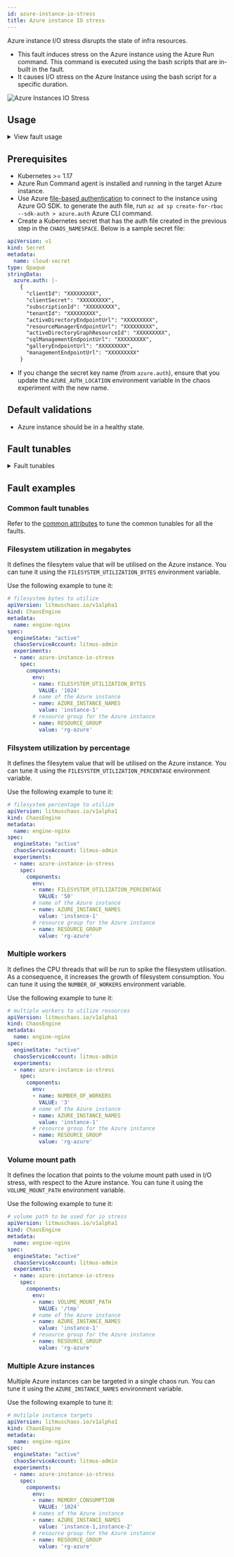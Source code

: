 ```yaml
---
id: azure-instance-io-stress
title: Azure instance IO stress
---
```


Azure instance I/O stress disrupts the state of infra resources. 
- This fault induces stress on the Azure instance using the Azure Run command. This command is executed using the bash scripts that are in-built in the fault.
- It causes I/O stress on the Azure Instance using the bash script for a specific duration.

![Azure Instances IO Stress](./static/images/azure-instance-io-stress.png)

## Usage

<details>
<summary>View fault usage</summary>
<div>
This fault determines the resilience of an Azure instance when I/O sources are in excess, unexpectedly. It determines how Azure scales the resources to maintain the application when it is under stress. 
</div>
</details>


## Prerequisites

- Kubernetes >= 1.17
- Azure Run Command agent is installed and running in the target Azure instance.
- Use Azure [file-based authentication](https://docs.microsoft.com/en-us/azure/developer/go/azure-sdk-authorization#use-file-based-authentication) to connect to the instance using Azure GO SDK. to generate the auth file, run `az ad sp create-for-rbac --sdk-auth > azure.auth` Azure CLI command.
- Create a Kubernetes secret that has the auth file created in the previous step in the `CHAOS_NAMESPACE`. Below is a sample secret file:

```yaml
apiVersion: v1
kind: Secret
metadata:
  name: cloud-secret
type: Opaque
stringData:
  azure.auth: |-
    {
      "clientId": "XXXXXXXXX",
      "clientSecret": "XXXXXXXXX",
      "subscriptionId": "XXXXXXXXX",
      "tenantId": "XXXXXXXXX",
      "activeDirectoryEndpointUrl": "XXXXXXXXX",
      "resourceManagerEndpointUrl": "XXXXXXXXX",
      "activeDirectoryGraphResourceId": "XXXXXXXXX",
      "sqlManagementEndpointUrl": "XXXXXXXXX",
      "galleryEndpointUrl": "XXXXXXXXX",
      "managementEndpointUrl": "XXXXXXXXX"
    }
```

- If you change the secret key name (from `azure.auth`), ensure that you update the `AZURE_AUTH_LOCATION` environment variable in the chaos experiment with the new name.

## Default validations

- Azure instance should be in a healthy state.


## Fault tunables

<details>
  <summary>Fault tunables</summary>

<h2>Mandatory Fields</h2>

<table>
    <tr>
        <th> Variables </th>
        <th> Description </th>
        <th> Notes </th>
    </tr>
     <tr>
        <td> AZURE_INSTANCE_NAMES </td>
        <td> Names of the target Azure instances. </td>
        <td> Multiple values can be provided as a comma-separated string. For example, instance-1,instance-2. </td>
    </tr>
    <tr>
        <td> RESOURCE_GROUP </td>
        <td> The Azure Resource Group name where the instances will be created. </td>
        <td> All the instances must be from the same resource group. </td>
    </tr>
</table>

<h2>Optional Fields</h2>

<table>
    <tr>
        <th> Variables </th>
        <th> Description </th>
        <th> Notes </th>
    </tr>
    <tr>
        <td> TOTAL_CHAOS_DURATION </td>
            <td> Duration that you specify, through which chaos is injected into the target resource (in seconds). </td>
        <td> Defaults to 30s. </td>
    </tr>
    <tr>
        <td> CHAOS_INTERVAL </td>
        <td> Time interval between two successive container kills (in seconds).</td>
        <td> Defaults to 60s. </td>
    </tr>
    <tr>
        <td> AZURE_AUTH_LOCATION </td>
        <td> Name of the Azure secret credentials files.</td>
        <td> Defaults to <code>azure.auth</code> .</td>
    </tr>
    <tr>
        <td> SCALE_SET </td>
        <td> Check if the instance is a part of Scale Set.</td>
        <td> Defaults to <code>disable</code>. Supports enable as well. </td>
    </tr>
    <tr>
        <td> INSTALL_DEPENDENCIES </td>
        <td> Install dependencies to run I/O stress. </td>
        <td> Defaults to true. Supports false as well.</td>
    </tr>
    <tr>
        <td> FILESYSTEM_UTILIZATION_PERCENTAGE </td>
        <td> Specify the size as a percentage of free space on the file system.</td>
        <td> Defaults to 0 %, which results in 1 GB utilization. </td>
    </tr>
    <tr>
        <td> FILESYSTEM_UTILIZATION_BYTES </td>
        <td> Specify the size of the files used per worker (in GB). <code>FILESYSTEM_UTILIZATION_PERCENTAGE</code> and <code>FILESYSTEM_UTILIZATION_BYTES</code> are mutually exclusive. If both are specified, <code>FILESYSTEM_UTILIZATION_PERCENTAGE</code> takes precedence. </td>
        <td> Defaults to 0 GB, which results in 1 GB utilization. </td>
    </tr>
    <tr>
        <td> NUMBER_OF_WORKERS </td>
        <td> Number of I/O workers involved in I/O disk stress. </td>
        <td> Default to 4. </td>
    </tr>
    <tr>
        <td> VOLUME_MOUNT_PATH </td>
        <td> Location that points to the volume mount path used in I/O stress.</td>
        <td> Defaults to the user HOME directory. </td>
    </tr>
    <tr>
        <td> SEQUENCE </td>
        <td> Sequence of chaos execution for multiple target pods.</td>
        <td> Defaults to parallel. Supports serial sequence as well. </td>
    </tr>
    <tr>
        <td> RAMP_TIME </td>
        <td> Period to wait before and after injecting chaos (in seconds). </td>
        <td> For example, 30s. </td>
    </tr>
</table>

</details>

## Fault examples

### Common fault tunables

Refer to the [common attributes](../common-tunables-for-all-faults) to tune the common tunables for all the faults.

### Filesystem utilization in megabytes

It defines the filesytem value that will be utilised on the Azure instance. You can tune it using the `FILESYSTEM_UTILIZATION_BYTES` environment variable.

Use the following example to tune it:

[embedmd]:# (./static/manifests/azure-instance-io-stress/filesystem-bytes.yaml yaml)
```yaml
# filesystem bytes to utilize
apiVersion: litmuschaos.io/v1alpha1
kind: ChaosEngine
metadata:
  name: engine-nginx
spec:
  engineState: "active"
  chaosServiceAccount: litmus-admin
  experiments:
  - name: azure-instance-io-stress
    spec:
      components:
        env:
        - name: FILESYSTEM_UTILIZATION_BYTES
          VALUE: '1024'
        # name of the Azure instance
        - name: AZURE_INSTANCE_NAMES
          value: 'instance-1'
        # resource group for the Azure instance
        - name: RESOURCE_GROUP
          value: 'rg-azure'
```

### Filsystem utilization by percentage
It defines the filesytem value that will be utilised on the Azure instance. You can tune it using the `FILESYSTEM_UTILIZATION_PERCENTAGE` environment variable.

Use the following example to tune it:

[embedmd]:# (./static/manifests/azure-instance-io-stress/filesystem-percentage.yaml yaml)
```yaml
# filesystem percentage to utilize
apiVersion: litmuschaos.io/v1alpha1
kind: ChaosEngine
metadata:
  name: engine-nginx
spec:
  engineState: "active"
  chaosServiceAccount: litmus-admin
  experiments:
  - name: azure-instance-io-stress
    spec:
      components:
        env:
        - name: FILESYSTEM_UTILIZATION_PERCENTAGE
          VALUE: '50'
        # name of the Azure instance
        - name: AZURE_INSTANCE_NAMES
          value: 'instance-1'
        # resource group for the Azure instance
        - name: RESOURCE_GROUP
          value: 'rg-azure'
```

### Multiple workers

It defines the CPU threads that will be run to spike the filesystem utilisation. As a consequence, it increases the growth of filesystem consumption. You can tune it using the `NUMBER_OF_WORKERS` environment variable.

Use the following example to tune it:

[embedmd]:# (./static/manifests/azure-instance-io-stress/multiple-workers.yaml yaml)
```yaml
# multiple workers to utilize resources
apiVersion: litmuschaos.io/v1alpha1
kind: ChaosEngine
metadata:
  name: engine-nginx
spec:
  engineState: "active"
  chaosServiceAccount: litmus-admin
  experiments:
  - name: azure-instance-io-stress
    spec:
      components:
        env:
        - name: NUMBER_OF_WORKERS
          VALUE: '3'
        # name of the Azure instance
        - name: AZURE_INSTANCE_NAMES
          value: 'instance-1'
        # resource group for the Azure instance
        - name: RESOURCE_GROUP
          value: 'rg-azure'
```

### Volume mount path

It defines the location that points to the volume mount path used in I/O stress, with respect to the Azure instance. You can tune it using the `VOLUME_MOUNT_PATH` environment variable.

Use the following example to tune it:

[embedmd]:# (./static/manifests/azure-instance-io-stress/volume-path.yaml yaml)
```yaml
# volume path to be used for io stress
apiVersion: litmuschaos.io/v1alpha1
kind: ChaosEngine
metadata:
  name: engine-nginx
spec:
  engineState: "active"
  chaosServiceAccount: litmus-admin
  experiments:
  - name: azure-instance-io-stress
    spec:
      components:
        env:
        - name: VOLUME_MOUNT_PATH
          VALUE: '/tmp'
        # name of the Azure instance
        - name: AZURE_INSTANCE_NAMES
          value: 'instance-1'
        # resource group for the Azure instance
        - name: RESOURCE_GROUP
          value: 'rg-azure'
```

### Multiple Azure instances

Multiple Azure instances can be targeted in a single chaos run. You can tune it using the `AZURE_INSTANCE_NAMES` environment variable.

Use the following example to tune it:

[embedmd]:# (./static/manifests/azure-instance-io-stress/multiple-instances.yaml yaml)
```yaml
# mutilple instance targets
apiVersion: litmuschaos.io/v1alpha1
kind: ChaosEngine
metadata:
  name: engine-nginx
spec:
  engineState: "active"
  chaosServiceAccount: litmus-admin
  experiments:
  - name: azure-instance-io-stress
    spec:
      components:
        env:
        - name: MEMORY_CONSUMPTION
          VALUE: '1024'
        # names of the Azure instance
        - name: AZURE_INSTANCE_NAMES
          value: 'instance-1,instance-2'
        # resource group for the Azure instance
        - name: RESOURCE_GROUP
          value: 'rg-azure'
```
